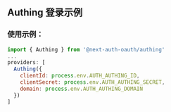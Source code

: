 ## Authing 登录示例

### 使用示例：

```javascript
import { Authing } from '@next-auth-oauth/authing'
...
providers: [
  Authing({
    clientId: process.env.AUTH_AUTHING_ID,
    clientSecret: process.env.AUTH_AUTHING_SECRET,
    domain: process.env.AUTH_AUTHING_DOMAIN
  })
]
```

